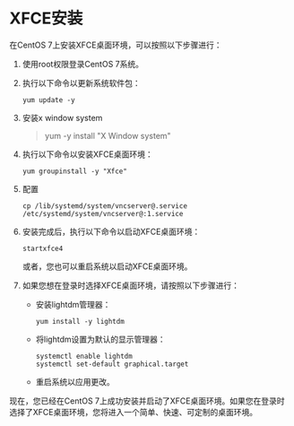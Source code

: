 # XFCE安装



在CentOS 7上安装XFCE桌面环境，可以按照以下步骤进行：

1. 使用root权限登录CentOS 7系统。

2. 执行以下命令以更新系统软件包：

   ```shell
   yum update -y
   ```

3. 安装x window system

   > yum -y install "X Window system"
   
3. 执行以下命令以安装XFCE桌面环境：

   ```shell
   yum groupinstall -y "Xfce"
   ```

4. 配置

   ```shell
   cp /lib/systemd/system/vncserver@.service /etc/systemd/system/vncserver@:1.service
   ```

   

4. 安装完成后，执行以下命令以启动XFCE桌面环境：

   ```shell
   startxfce4
   ```

   或者，您也可以重启系统以启动XFCE桌面环境。

5. 如果您想在登录时选择XFCE桌面环境，请按照以下步骤进行：

   - 安装lightdm管理器：

     ```shell
     yum install -y lightdm
     ```

   - 将lightdm设置为默认的显示管理器：

     ```shell
     systemctl enable lightdm
     systemctl set-default graphical.target
     ```

   - 重启系统以应用更改。

现在，您已经在CentOS 7上成功安装并启动了XFCE桌面环境。如果您在登录时选择了XFCE桌面环境，您将进入一个简单、快速、可定制的桌面环境。